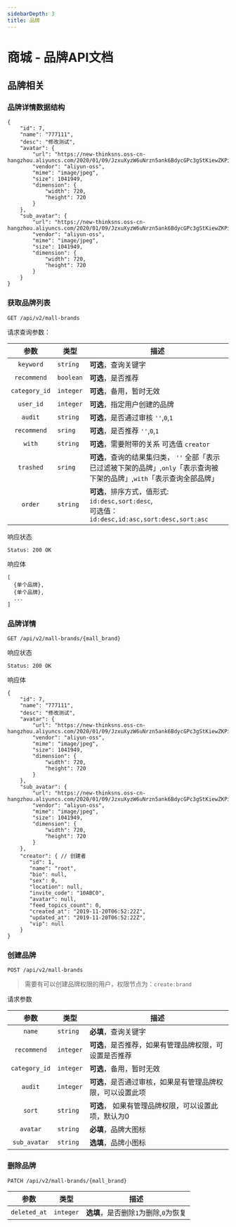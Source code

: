 ```yaml
---
sidebarDepth: 3
title: 品牌
---
```


# 商城 - 品牌API文档

## 品牌相关

### 品牌详情数据结构
```json5
{
    "id": 7,
    "name": "777111",
    "desc": "修改测试",
    "avatar": {
        "url": "https://new-thinksns.oss-cn-hangzhou.aliyuncs.com/2020/01/09/JzxuXyzW6uNrzn5ank6BdycGPc3gStKiewZKPi6HlQEYq3YmFV1nedLQXF3OQldV.jpeg",
        "vendor": "aliyun-oss",
        "mime": "image/jpeg",
        "size": 1041949,
        "dimension": {
            "width": 720,
            "height": 720
        }
    },
    "sub_avatar": {
        "url": "https://new-thinksns.oss-cn-hangzhou.aliyuncs.com/2020/01/09/JzxuXyzW6uNrzn5ank6BdycGPc3gStKiewZKPi6HlQEYq3YmFV1nedLQXF3OQldV.jpeg",
        "vendor": "aliyun-oss",
        "mime": "image/jpeg",
        "size": 1041949,
        "dimension": {
            "width": 720,
            "height": 720
        }
    }
}
```

### 获取品牌列表

```
GET /api/v2/mall-brands
```

请求查询参数：

| 参数 | 类型 | 描述 |
|:----:|----|----|
| `keyword` | `string` | **可选**，查询关键字 |
| `recommend` | `boolean` | **可选**，是否推荐 |
| `category_id` | `integer` | **可选**，备用，暂时无效 |
| `user_id` | `integer` | **可选**，指定用户创建的品牌 |
| `audit` | `string` | **可选**，是否通过审核 `''`,`0`,`1` |
| `recommend` | `sring` | **可选**，是否推荐 `''`,`0`,`1` |
| `with` | `string` | **可选**，需要附带的关系 可选值 `creator` |
| `trashed` | `sring` | **可选**，查询的结果集归类， `''` 全部「表示已过滤被下架的品牌」,`only`「表示查询被下架的品牌」,`with`「表示查询全部品牌」 |
| `order` | `string` | **可选**，排序方式，值形式: `id:desc,sort:desc`, <br /> 可选值：`id:desc,id:asc,sort:desc,sort:asc` |

响应状态
```
Status: 200 OK
```
响应体
```json5
[
  {单个品牌},
  {单个品牌},
  ...
]
```

### 品牌详情

```http request
GET /api/v2/mall-brands/{mall_brand}
```
响应状态
```
Status: 200 OK
```
响应体
```json5
{
    "id": 7,
    "name": "777111",
    "desc": "修改测试",
    "avatar": {
        "url": "https://new-thinksns.oss-cn-hangzhou.aliyuncs.com/2020/01/09/JzxuXyzW6uNrzn5ank6BdycGPc3gStKiewZKPi6HlQEYq3YmFV1nedLQXF3OQldV.jpeg",
        "vendor": "aliyun-oss",
        "mime": "image/jpeg",
        "size": 1041949,
        "dimension": {
            "width": 720,
            "height": 720
        }
    },
    "sub_avatar": {
        "url": "https://new-thinksns.oss-cn-hangzhou.aliyuncs.com/2020/01/09/JzxuXyzW6uNrzn5ank6BdycGPc3gStKiewZKPi6HlQEYq3YmFV1nedLQXF3OQldV.jpeg",
        "vendor": "aliyun-oss",
        "mime": "image/jpeg",
        "size": 1041949,
        "dimension": {
            "width": 720,
            "height": 720
        }
    },
    "creator": { // 创建者
       "id": 1,
       "name": "root",
       "bio": null,
       "sex": 0,
       "location": null,
       "invite_code": "10ABC0",
       "avatar": null,
       "feed_topics_count": 0,
       "created_at": "2019-11-20T06:52:22Z",
       "updated_at": "2019-11-20T06:52:22Z",
       "vip": null
    }
}
```

### 创建品牌

```http request
POST /api/v2/mall-brands
```
> 需要有可以创建品牌权限的用户，权限节点为：`create:brand`

请求参数

| 参数 | 类型 | 描述 |
|:----:|----|----|
| `name` | `string` | **必填**，查询关键字 |
| `recommend` | `integer` | **可选**，是否推荐，如果有管理品牌权限，可设置是否推荐 |
| `category_id` | `integer` | **可选**，备用，暂时无效 |
| `audit` | `integer` | **可选**，是否通过审核，如果是有管理品牌权限，可以设置此项 |
| `sort` | `string` | **可选**， 如果有管理品牌权限，可以设置此项，默认为0 |
| `avatar` | `string` | **必填**，品牌大图标 |
| `sub_avatar` | `string` | **选填**，品牌小图标 |

### 删除品牌
```http request
PATCH /api/v2/mall-brands/{mall_brand}
```
| 参数 | 类型 | 描述 |
|:----:|----|----|
| `deleted_at` | `integer` | **选填**，是否删除`1`为删除,`0`为恢复 |
